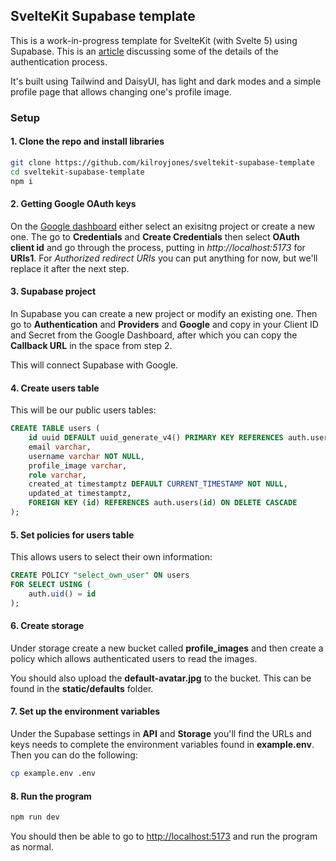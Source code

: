## SvelteKit Supabase template

This is a work-in-progress template for SvelteKit (with Svelte 5) using Supabase. This is an
[article](https://www.thespatula.io/svelte/sveltekit_supabase/) discussing some of the details of the authentication process.

It's built using Tailwind and DaisyUI, has light and dark modes and a simple profile page that allows changing one's profile image.

### Setup

#### 1. Clone the repo and install libraries

```bash
git clone https://github.com/kilroyjones/sveltekit-supabase-template
cd sveltekit-supabase-template
npm i
```

#### 2. Getting Google OAuth keys

On the [Google dashboard](https://console.cloud.google.com/apis/dashboard) either select an exisitng project or create a new one. The go to **Credentials** and **Create Credentials** then select **OAuth client id** and go through the process, putting in _http://localhost:5173_ for **URIs1**. For _Authorized redirect URIs_ you can put anything for now, but we'll replace it after the next step.

#### 3. Supabase project

In Supabase you can create a new project or modify an existing one. Then go to **Authentication** and **Providers** and **Google** and copy in your Client ID and Secret from the Google Dashboard, after which you can copy the **Callback URL** in the space from step 2.

This will connect Supabase with Google.

#### 4. Create users table

This will be our public users tables:

```sql
CREATE TABLE users (
    id uuid DEFAULT uuid_generate_v4() PRIMARY KEY REFERENCES auth.users(id),
    email varchar,
    username varchar NOT NULL,
    profile_image varchar,
    role varchar,
    created_at timestamptz DEFAULT CURRENT_TIMESTAMP NOT NULL,
    updated_at timestamptz,
    FOREIGN KEY (id) REFERENCES auth.users(id) ON DELETE CASCADE
);
```

#### 5. Set policies for users table

This allows users to select their own information:

```sql
CREATE POLICY "select_own_user" ON users
FOR SELECT USING (
    auth.uid() = id
);
```

#### 6. Create storage

Under storage create a new bucket called **profile_images** and then create a policy which allows authenticated users to read the images.

You should also upload the **default-avatar.jpg** to the bucket. This can be found in the **static/defaults** folder.

#### 7. Set up the environment variables

Under the Supabase settings in **API** and **Storage** you'll find the URLs and keys needs to complete the environment variables found in **example.env**. Then you can do the following:

```bash
cp example.env .env
```

#### 8. Run the program

```bash
npm run dev
```

You should then be able to go to [http://localhost:5173](http://localhost:5173) and run the program as normal.
